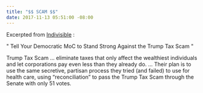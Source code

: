 ```yaml
---
title: "$$ SCAM $$"
date: 2017-11-13 05:51:00 -08:00
---
```


Excerpted from [Indivisible](https://www.indivisible.org/) :

"  Tell Your Democratic MoC to Stand Strong Against the Trump Tax Scam "

Trump Tax Scam ... eliminate taxes that only affect the wealthiest individuals and let corporations pay even less than they already do. ... Their plan is to use the same secretive, partisan process they tried (and failed) to use for health care, using “reconciliation” to pass the Trump Tax Scam through the Senate with only 51 votes.